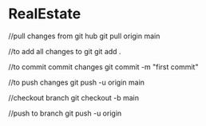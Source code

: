 # RealEstate

//pull changes from git hub git pull origin main

//to add all changes to git
git add .

//to commit commit changes git commit -m "first commit"

//to push changes git push -u origin main

//checkout branch git checkout -b main

//push to branch git push -u origin
